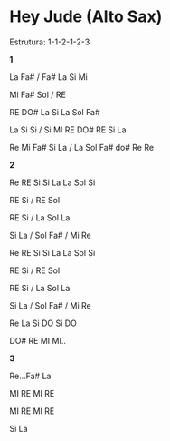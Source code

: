 # **Hey Jude (Alto Sax)**

Estrutura: 1-1-2-1-2-3

**1**

La Fa# / Fa# La Si Mi

Mi Fa# Sol / RE

RE DO# La Si La Sol Fa#

La Si Si / Si MI RE DO# RE Si La

Re Mi Fa# Si La / La Sol Fa# do# Re Re

**2**

Re RE Si Si La La Sol Si

RE Si / RE Sol

RE Si / La Sol La

Si La / Sol Fa# / Mi Re

Re RE Si Si La La Sol Si

RE Si / RE Sol

RE Si / La Sol La

Si La / Sol Fa# / Mi Re

Re La Si DO Si DO

DO# RE MI MI..

**3**

Re…Fa# La

MI RE MI RE

MI RE MI RE

Si La